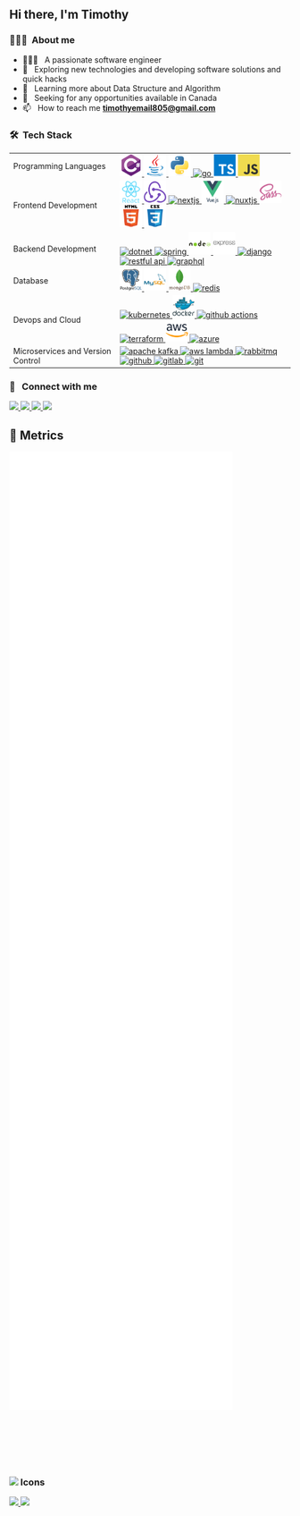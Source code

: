 ## Hi there, I'm Timothy
### 👨🏻‍💻 &nbsp;About me

- 👨🏻‍💻 &nbsp; A passionate software engineer
- 🤔 &nbsp; Exploring new technologies and developing software solutions and quick hacks
- 🌱 &nbsp; Learning more about Data Structure and Algorithm
- 🔭 &nbsp; Seeking for any opportunities available in Canada
- 📫 &nbsp; How to reach me **<timothyemail805@gmail.com>**

### 🛠 &nbsp;Tech Stack
<table>
	<tr>
		<tr>
			<td>Programming Languages</td>
			<td>
        <a href="https://dotnet.microsoft.com/en-us/languages/csharp/" target="_blank">
          <img src="https://raw.githubusercontent.com/devicons/devicon/master/icons/csharp/csharp-original.svg" alt="csharp" width="40" height="40"/>
        </a>
				<a href="https://www.java.com" target="_blank">
          <img src="https://raw.githubusercontent.com/devicons/devicon/master/icons/java/java-original.svg" alt="java" width="40" height="40"/>
        </a>
				<a href="https://www.python.org" target="_blank">
          <img src="https://raw.githubusercontent.com/devicons/devicon/master/icons/python/python-original.svg" alt="python" width="40" height="40"/>
        </a>
				<a href="https://go.dev/" target="_blank">
          <img src="https://skillicons.dev/icons?i=go" alt="go" width="40" height="40"/>
        </a>
				<a href="https://www.typescriptlang.org/" target="_blank">
          <img src="https://raw.githubusercontent.com/devicons/devicon/master/icons/typescript/typescript-original.svg" alt="typescript" width="40" height="40"/>
        </a>
				<a href="https://developer.mozilla.org/en-US/docs/Web/JavaScript" target="_blank">
          <img src="https://raw.githubusercontent.com/devicons/devicon/master/icons/javascript/javascript-original.svg" alt="javascript" width="40" height="40"/>
        </a>
			</td>
		</tr>
		<tr>
			<td>Frontend Development</td>
			<td>
				<a href="https://react.dev/" target="_blank">
          <img src="https://raw.githubusercontent.com/devicons/devicon/master/icons/react/react-original-wordmark.svg" alt="react" width="40" height="40"/>
        </a>
				<a href="https://redux.js.org" target="_blank">
          <img src="https://raw.githubusercontent.com/devicons/devicon/master/icons/redux/redux-original.svg" alt="redux" width="40" height="40"/>
        </a>
        <a href="https://nextjs.org/" target="_blank">
          <img src="https://hendrixer.github.io/nextjs-course/44f073f9132a0459819eae6afa5b3807/next_with_bg.svg" alt="nextjs" width="40" height="40"/>
        </a>
				<a href="https://vuejs.org/" target="_blank">
          <img src="https://raw.githubusercontent.com/devicons/devicon/master/icons/vuejs/vuejs-original-wordmark.svg" alt="vuejs" width="40" height="40"/>
        </a>
				<a href="https://nuxtjs.org/" target="_blank">
          <img src="https://www.vectorlogo.zone/logos/nuxtjs/nuxtjs-icon.svg" alt="nuxtjs" width="40" height="40"/>
        </a>
				<a href="https://sass-lang.com" target="_blank">
          <img src="https://raw.githubusercontent.com/devicons/devicon/master/icons/sass/sass-original.svg" alt="sass" width="40" height="40"/>
        </a>
				<a href="https://developer.mozilla.org/en-US/docs/Web/HTML" target="_blank">
          <img src="https://raw.githubusercontent.com/devicons/devicon/master/icons/html5/html5-original-wordmark.svg" alt="html" width="40" height="40"/>
        </a>
				<a href="https://developer.mozilla.org/en-US/docs/Web/CSS" target="_blank">
          <img src="https://raw.githubusercontent.com/devicons/devicon/master/icons/css3/css3-original-wordmark.svg" alt="css" width="40" height="40"/>
        </a>
			</td>
		</tr>
		<tr>
			<td>Backend Development</td>
			<td>
				<a href="https://dotnet.microsoft.com/en-us/" target="_blank">
          <img src="https://skillicons.dev/icons?i=dotnet" alt="dotnet" width="40" height="40"/>
        </a>
				<a href="https://spring.io/" target="_blank">
          <img src="https://www.vectorlogo.zone/logos/springio/springio-icon.svg" alt="spring" width="40" height="40"/>
        </a>
				<a href="https://nodejs.org" target="_blank">
          <img src="https://raw.githubusercontent.com/devicons/devicon/master/icons/nodejs/nodejs-original-wordmark.svg" alt="nodejs" width="40" height="40"/>
        </a>
				<a href="https://expressjs.com" target="_blank">
          <img src="https://raw.githubusercontent.com/devicons/devicon/master/icons/express/express-original-wordmark.svg" alt="express" width="40" height="40"/>
        </a>
				<a href="https://www.djangoproject.com/" target="_blank">
          <img src="https://www.vectorlogo.zone/logos/djangoproject/djangoproject-ar21.svg" alt="django" width="40" height="20"/>
        </a>
				<a href="https://stackoverflow.com/questions/671118/what-exactly-is-restful-programming" target="_blank">
          <img src="https://cdn.iconscout.com/icon/premium/png-512-thumb/rest-api-1-570529.png" alt="restful api" width="40" height="40"/>
        </a>
				<a href="https://graphql.org" target="_blank">
          <img src="https://www.vectorlogo.zone/logos/graphql/graphql-icon.svg" alt="graphql" width="40" height="40"/>
        </a>
			</td>
		</tr>
		<tr>
			<td>Database</td>
			<td>
				<a href="https://www.postgresql.org" target="_blank">
          <img src="https://raw.githubusercontent.com/devicons/devicon/master/icons/postgresql/postgresql-original-wordmark.svg" alt="postgresql" width="40" height="40"/>
        </a>
				<a href="https://www.mysql.com/" target="_blank">
          <img src="https://raw.githubusercontent.com/devicons/devicon/master/icons/mysql/mysql-original-wordmark.svg" alt="mysql" width="40" height="40"/>
        </a>
				<a href="https://www.mongodb.com/" target="_blank">
          <img src="https://raw.githubusercontent.com/devicons/devicon/master/icons/mongodb/mongodb-original-wordmark.svg" alt="mongodb" width="40" height="40"/>
        </a>
				<a href="https://redis.io/" target="_blank">
					<img src="https://www.vectorlogo.zone/logos/redis/redis-icon.svg" alt="redis" width="40" height="40"/>
				</a>
			</td>
		</tr>
		<tr>
			<td>Devops and Cloud</td>
			<td>
				<a href="https://kubernetes.io/" target="_blank">
          <img src="https://www.vectorlogo.zone/logos/kubernetes/kubernetes-icon.svg" alt="kubernetes" width="40" height="40"/>
        </a>
				<a href="https://www.docker.com/" target="_blank">
          <img src="https://raw.githubusercontent.com/devicons/devicon/master/icons/docker/docker-original-wordmark.svg" alt="docker" width="40" height="40"/>
        </a>
				<a href="https://github.com/features/actions" target="_blank">
          <img src="https://www.vectorlogo.zone/logos/github/github-icon.svg" alt="github actions" width="40" height="40"/>
        </a>
				<a href="https://www.terraform.io/" target="_blank">
          <img src="https://www.vectorlogo.zone/logos/terraformio/terraformio-icon.svg" alt="terraform" width="40" height="40"/>
        </a>
				<a href="https://aws.amazon.com" target="_blank">
          <img src="https://raw.githubusercontent.com/devicons/devicon/master/icons/amazonwebservices/amazonwebservices-original-wordmark.svg" alt="aws" width="40" height="40"/>
        </a>
				<a href="https://azure.microsoft.com/en-in/" target="_blank">
          <img src="https://www.vectorlogo.zone/logos/microsoft_azure/microsoft_azure-icon.svg" alt="azure" width="40" height="40"/>
        </a>
			</td>
		</tr>
    <tr>
			<td>Microservices and Version Control</td>
			<td>
				<a href="https://kafka.apache.org/" target="_blank">
          <img src="https://skillicons.dev/icons?i=kafka" alt="apache kafka" width="40" height="40"/>
        </a>
				<a href="https://aws.amazon.com/lambda/" target="_blank">
          <img src="https://www.vectorlogo.zone/logos/amazon_awslambda/amazon_awslambda-icon.svg" alt="aws lambda" width="40" height="40"/>
        </a>
				<a href="https://www.rabbitmq.com/" target="_blank">
          <img src="https://skillicons.dev/icons?i=rabbitmq" alt="rabbitmq" width="40" height="40"/>
        </a>
				<a href="https://www.github.com/" target="_blank">
				<img src="https://skillicons.dev/icons?i=github" alt="github" width="40" height="40"/>
				</a>
				<a href="https://www.gitlab.com/" target="_blank">
				<img src="https://skillicons.dev/icons?i=gitlab" alt="gitlab" width="40" height="40"/>
				</a>
				<a href="https://git-scm.com/" target="_blank">
          <img src="https://www.vectorlogo.zone/logos/git-scm/git-scm-icon.svg" alt="git" width="40" height="40"/>
        </a>
			</td>
		</tr>
	</tr>
</table>
<h3> 🚀 &nbsp; Connect with me </h3>
<p>
	<a href="https://ttiimmothy.com" target="_blank">
		<img src="https://img.shields.io/badge/-ttiimmothy.com-3423A6?style=flat-square&logo=Google-Chrome&logoColor=white"/>
	</a>
	<a href="https://linkedin.com/in/timothyurl" target="_blank">
		<img src="https://img.shields.io/badge/-Timothy%20Li-0077B5?style=flat-square&logo=Linkedin&logoColor=white"/>
	</a>
	<a href="mailto:timothyemail805@gmail.com" target="_blank">
		<img src="https://img.shields.io/badge/-timothyemail805@gmail.com-D14836?style=flat-square&logo=Gmail&logoColor=white"/>
	</a>
	<a href="https://www.github.com/ttiimmothy" target="_blank">
		<img src="https://img.shields.io/github/followers/ttiimmothy?style=flat-square&logo=Github&logoColor=white"/>
	</a>
</p>

## 🌱 Metrics

<a href="https://github.com/ttiimmothy/ttiimmothy/blob/main/metrics.svg">
	<img src="./metrics.svg" width="400rem"/>
</a>
<p>
  <img align="center" height="141rem" src="https://github-readme-streak-stats.herokuapp.com/?user=ttiimmothy&theme=buefy-dark" alt="" />
</p>
<p>
  <img align="center" height="150rem" src="https://github-readme-stats.vercel.app/api?username=ttiimmothy&show_icons=true&theme=radical" alt="" />
</p>

<!-- ![language stats](https://github-readme-stats.vercel.app/api/top-langs?username=ttiimmothy&show_icons=true&layout=compact&langs_count=24)
<p> -->
  <img align="center" height="260rem"  src="https://github-readme-stats.vercel.app/api/top-langs?username=ttiimmothy&show_icons=true&layout=compact&langs_count=24" alt="" />
</p>

### <img src="https://www.vectorlogo.zone/logos/github/github-icon.svg" height="35"/> Icons
<a href="https://terraform.io" target="_blank">
	<img src="https://www.vectorlogo.zone/logos/terraformio/terraformio-icon.svg" height="40"/>
</a>
<a href="https://www.github.com/" target="_blank">
	<img src="https://skillicons.dev/icons?i=github" height="40"/>
</a>